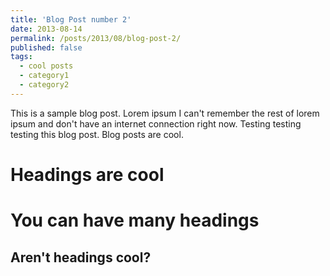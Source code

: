 ```yaml
---
title: 'Blog Post number 2'
date: 2013-08-14
permalink: /posts/2013/08/blog-post-2/
published: false
tags:
  - cool posts
  - category1
  - category2
---
```

This is a sample blog post. Lorem ipsum I can't remember the rest of lorem ipsum and don't have an internet connection right now. Testing testing testing this blog post. Blog posts are cool.

Headings are cool
=================

You can have many headings
==========================

Aren't headings cool?
---------------------
